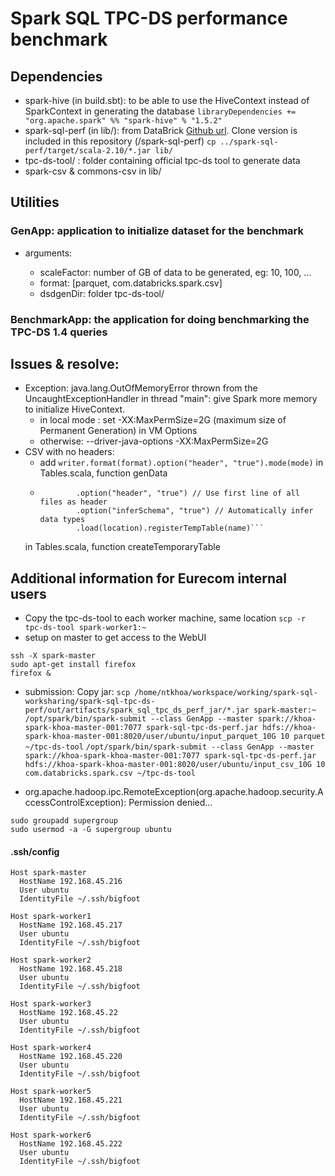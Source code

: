 # Spark SQL TPC-DS performance benchmark

## Dependencies
- spark-hive (in build.sbt): to be able to use the HiveContext instead of SparkContext in generating the database
`libraryDependencies += "org.apache.spark" %% "spark-hive" % "1.5.2"`
- spark-sql-perf (in lib/): from DataBrick [Github url](https://github.com/databricks/spark-sql-perf). Clone version is included in this repository (/spark-sql-perf)
`cp ../spark-sql-perf/target/scala-2.10/*.jar lib/`
- tpc-ds-tool/ : folder containing official tpc-ds tool to generate data
- spark-csv & commons-csv in lib/

## Utilities

### GenApp: application to initialize dataset for the benchmark
- arguments: <inputPath> <scaleFactor> <format> <dsdgenDir>
    + scaleFactor: number of GB of data to be generated, eg: 10, 100, ...
    + format: [parquet, com.databricks.spark.csv]
    + dsdgenDir: folder tpc-ds-tool/
    
### BenchmarkApp: the application for doing benchmarking the TPC-DS 1.4 queries

## Issues & resolve:
- Exception: java.lang.OutOfMemoryError thrown from the UncaughtExceptionHandler in thread "main": give Spark more memory to initialize HiveContext.
    + in local mode : set -XX:MaxPermSize=2G (maximum size of Permanent Generation) in VM Options
    + otherwise: --driver-java-options -XX:MaxPermSize=2G 
- CSV with no headers: 
    + add `writer.format(format).option("header", "true").mode(mode)` in Tables.scala, function genData
    + ```sqlContext.read.format(format)
              .option("header", "true") // Use first line of all files as header
              .option("inferSchema", "true") // Automatically infer data types
              .load(location).registerTempTable(name)``` 
    in Tables.scala, function createTemporaryTable 


## Additional information for Eurecom internal users
- Copy the tpc-ds-tool to each worker machine, same location
`scp -r tpc-ds-tool spark-worker1:~`
- setup on master to get access to the WebUI
```
ssh -X spark-master
sudo apt-get install firefox
firefox &
```
- submission: 
Copy jar: `scp /home/ntkhoa/workspace/working/spark-sql-worksharing/spark-sql-tpc-ds-perf/out/artifacts/spark_sql_tpc_ds_perf_jar/*.jar spark-master:~`
`/opt/spark/bin/spark-submit --class GenApp --master spark://khoa-spark-khoa-master-001:7077 spark-sql-tpc-ds-perf.jar hdfs://khoa-spark-khoa-master-001:8020/user/ubuntu/input_parquet_10G 10 parquet ~/tpc-ds-tool`
`/opt/spark/bin/spark-submit --class GenApp --master spark://khoa-spark-khoa-master-001:7077 spark-sql-tpc-ds-perf.jar hdfs://khoa-spark-khoa-master-001:8020/user/ubuntu/input_csv_10G 10 com.databricks.spark.csv ~/tpc-ds-tool`

- org.apache.hadoop.ipc.RemoteException(org.apache.hadoop.security.AccessControlException): Permission denied...
```
sudo groupadd supergroup
sudo usermod -a -G supergroup ubuntu
```

#### .ssh/config
```
Host spark-master
  HostName 192.168.45.216
  User ubuntu
  IdentityFile ~/.ssh/bigfoot

Host spark-worker1
  HostName 192.168.45.217
  User ubuntu
  IdentityFile ~/.ssh/bigfoot

Host spark-worker2
  HostName 192.168.45.218
  User ubuntu
  IdentityFile ~/.ssh/bigfoot

Host spark-worker3
  HostName 192.168.45.22
  User ubuntu
  IdentityFile ~/.ssh/bigfoot

Host spark-worker4
  HostName 192.168.45.220
  User ubuntu
  IdentityFile ~/.ssh/bigfoot

Host spark-worker5
  HostName 192.168.45.221
  User ubuntu
  IdentityFile ~/.ssh/bigfoot

Host spark-worker6
  HostName 192.168.45.222
  User ubuntu
  IdentityFile ~/.ssh/bigfoot
```